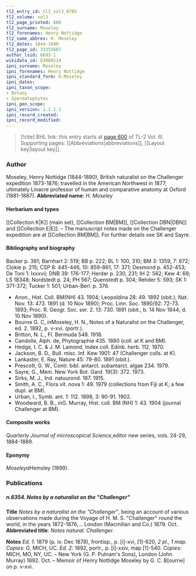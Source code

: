 ```yaml
---
tl2_entry_id: tl2_vol3_0705
tl2_volume: vol3
tl2_page_printed: 600
tl2_surname: Moseley
tl2_forenames: Henry Nottidge
tl2_name_abbrev: H. Moseley
tl2_dates: 1844-1890
tl2_page_id: 33355687
author_lsid: 6693-1
wikidata_id: Q3088214
ipni_surname: Moseley
ipni_forenames: Henry Nottidge
ipni_standard_form: H.Moseley
ipni_dates: 
ipni_taxon_scope: 
- Botany
- Spermatophytes
ipni_geo_scope: 
ipni_version: 1.1.1.1
ipni_record_created: 
ipni_record_modified:
---
```



> [!cite] BHL link: this entry starts at [page 600](https://www.biodiversitylibrary.org/page/33355687) of TL-2 Vol. III.
> Supporting pages: [[Abbreviations|abbreviations]], [[Layout key|layout key]].

### Author

Moseley, Henry Nottidge (1844-1890), British naturalist on the Challenger expedition 1873-1876; travelled in the American Northwest in 1877; ultimately Linacre professor of human and comparative anatomy at Oxford (1881-1887). 
**Abbreviated name**: *H. Moseley*

#### Herbarium and types

[[Collection K|K]] (main set), [[Collection BM|BM]], [[Collection DBN|DBN]] and [[Collection E|E]]. – The manuscript notes made on the Challenger expedition are at [[Collection BM|BM]]. For further details see SK and Sayre.

#### Bibliography and biography

Backer p. 381; Barnhart 2: 519; BB p. 222; BL 1: 100, 310; BM 3: 1359, 7: 872; Clokie p. 215; CSP 8: 445-446, 10: 859-861, 17: 371; Desmond p. 452-453; De Toni 1: lxxxvii; DNB 39: 176-177; Herder p. 230, 231; IH 2: 562; Kew 4: 68; LS 18348; Nordstedt p. 24; PH 567; Quenstedt p. 304; Rehder 5: 593; SK 1: 371-372; Tucker 1: 501; Urban-Berl. p. 376.
- Anon., Hist. Coll. BM(NH) 43. 1904; Leopoldina 28: 49. 1892 (obit.); Nat. Nov. 13: 473. 1891 (d. 10 Nov 1890); Proc. Linn. Soc. 1890/92: 72-73. 1893; Proc. R. Geogr. Soc. ser. 2. 13: 730. 1891 (obit., b. 14 Nov 1844; d. 10 Nov 1890).
- Bourne G. C, *in*Moseley, H. N., Notes of a Naturalist on the Challenger, ed. 2. 1892, p. v-xvi. (portr.).
- Britton, N. L., Fl. Bermuda 548. 1918.
- Candolle, Alph. de, Phytographie 435. 1880 (coll. at K and BM).
- Hedge, I. C. & J. M. Lamond, Index coll. Edinb. herb. 112. 1970.
- Jackson, B. D., Bull. misc. Inf. Kew 1901: 47 (Challenger colls. at K).
- Lankaster, E. Ray, Nature 45: 79-80. 1891 (obit.).
- Prescott, G. W., Contr. bibl. antarct. subantarct. algae 234. 1979.
- Sayre, G., Mem. New York Bot. Gard. 19(3): 372. 1973.
- Sirks, M. J., Ind. natuurond. 167. 1915.
- Smith, A. C., Flora vit. nova 1: 49. 1979 (collections from Fiji at K; a few dupl. at BM).
- Urban, I., Symb. ant. 1: 112. 1898, 3: 90-91. 1902.
- Woodward, B. B., *in*G. Murray, Hist. coll. BM (NH) 1: 43. 1904 (journal Challenger at BM).

#### Composite works

*Quarterly Journal of microscopical Science*,editor new series, vols. 24-29, 1884-1889.

#### Eponymy

*Moseleya*Hemsley (1899).

### Publications

##### n.6354. Notes by a naturalist on the "Challenger"

**Title**
*Notes by a naturalist on the "Challenger"*, being an account of various observations made during the Voyage of H. M. S. "Challenger" round the world, in the years 1872-1876,... London (Macmillan and Co.) 1879. Oct.
**Abbreviated title**: *Notes natural. Challenger*.

**Notes**
*Ed. 1*: 1879 (p. ix: Dec 1878), frontisp., p. \[i\]-xvi, \[1\]-620, *2 pl., 1 map. Copies*: *G*, MICH, UC.
*Ed. 2*: 1892, portr., p. \[i\]-xxiv, map \[1\]-540. *Copies*: MICH, MO, NY, UC. – New York (G. P. Putnam's Sons), London (John Murray) 1892. Oct. – Memoir of Henry Nottidge Moseley by G. C. B\[ourne\] on p. v-xvi.

